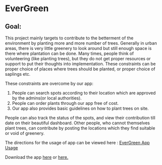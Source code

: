# EverGreen

## Goal:
This project mainly targets to contribute to the betterment of the environment by planting more and more number of trees. Generally in urban areas, there is very little greenery to look around but still enough space is there where plantation can be done. Many times, people think of volunteering (like planting trees), but they do not get proper resources or support to put their thoughts into implementation. These constraints can be proper choice of places where trees should be planted, or proper choice of saplings etc.

These constraints are overcome by our app:
1. People can search spots according to their location which are approved by the admins(or local authorities). 
2. People can order plants through our app free of cost. 
3. Our app also provides basic guidelines on how to plant trees on site.

People can also track the status of the spots, and view their contribution till date on their beautiful dashboard. Other people, who cannot themselves plant trees, can contribute by posting the locations which they find suitable or void of greenery.  

The directions for the usage of app can be viewed here :  <a href="https://docs.google.com/presentation/d/1r4JEWmiglO8sRBkxLS3etPq-Fza73nozYT8WiqKE_DE/edit?usp=sharing" target="_blank">EverGreen App Usage</a>

Download the app <a href="https://drive.google.com/file/d/1O9vwrlKPqHQ5Z95nl2l8Qgooe2BHlWzv/view?usp=sharing" target="_blank">here</a> or <a href="https://github.com/BrahmleenKaur/EverGreen/blob/master/release/EverGreen.apk" target="_blank">here.</a>
